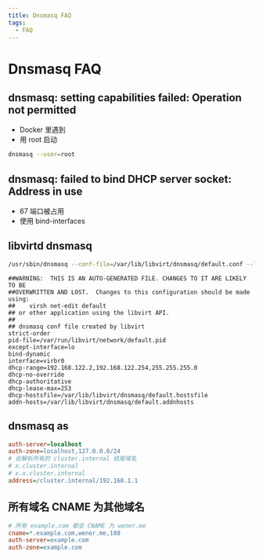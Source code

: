 ```yaml
---
title: Dnsmasq FAQ
tags:
  - FAQ
---
```


# Dnsmasq FAQ

## dnsmasq: setting capabilities failed: Operation not permitted

- Docker 里遇到
- 用 root 启动

```bash
dnsmasq --user=root
```

## dnsmasq: failed to bind DHCP server socket: Address in use

- 67 端口被占用
- 使用 bind-interfaces

## libvirtd dnsmasq

```bash
/usr/sbin/dnsmasq --conf-file=/var/lib/libvirt/dnsmasq/default.conf --leasefile-ro --dhcp-script=/usr/lib/libvirt/libvirt_leaseshelper
```

```
##WARNING:  THIS IS AN AUTO-GENERATED FILE. CHANGES TO IT ARE LIKELY TO BE
##OVERWRITTEN AND LOST.  Changes to this configuration should be made using:
##    virsh net-edit default
## or other application using the libvirt API.
##
## dnsmasq conf file created by libvirt
strict-order
pid-file=/var/run/libvirt/network/default.pid
except-interface=lo
bind-dynamic
interface=virbr0
dhcp-range=192.168.122.2,192.168.122.254,255.255.255.0
dhcp-no-override
dhcp-authoritative
dhcp-lease-max=253
dhcp-hostsfile=/var/lib/libvirt/dnsmasq/default.hostsfile
addn-hosts=/var/lib/libvirt/dnsmasq/default.addnhosts
```

## dnsmasq as

```ini
auth-server=localhost
auth-zone=localhost,127.0.0.0/24
# 会解析所有的 cluster.internal 结尾域名
# x.cluster.internal
# x.x.cluster.internal
address=/cluster.internal/192.168.1.1
```

## 所有域名 CNAME 为其他域名

```ini
# 所有 example.com 都会 CNAME 为 wener.me
cname=*.example.com,wener.me,180
auth-server=example.com
auth-zone=example.com
```

